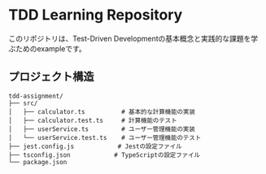 # TDD Learning Repository

このリポジトリは、Test-Driven Developmentの基本概念と実践的な課題を学ぶためのexampleです。


## プロジェクト構造

```
tdd-assignment/
├── src/
│   ├── calculator.ts          # 基本的な計算機能の実装
│   ├── calculator.test.ts     # 計算機能のテスト
│   ├── userService.ts         # ユーザー管理機能の実装
│   └── userService.test.ts    # ユーザー管理機能のテスト
├── jest.config.js            # Jestの設定ファイル
├── tsconfig.json            # TypeScriptの設定ファイル
└── package.json
```

